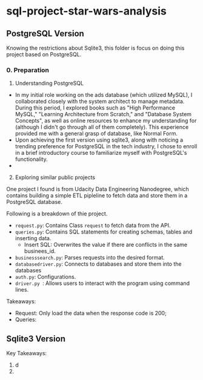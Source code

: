 # sql-project-star-wars-analysis


## PostgreSQL Version

Knowing the restrictions about Sqlite3, this folder is focus on doing this project based on PostgreSQL.

### 0. Preparation

1. Understanding PostgreSQL
- In my initial role working on the ads database (which utilized MySQL), I collaborated closely with the system architect to manage metadata. During this period, I explored books such as "High Performance MySQL," "Learning Architecture from Scratch," and "Database System Concepts", as well as online resources to enhance my understanding for  (although I didn't go through all of them completely). This experience provided me with a general grasp of database, like Normal Form.
- Upon achieving the first version using sqlite3, along with noticing a trending preference for PostgreSQL in the tech industry, I chose to enroll in a brief introductory course to familiarize myself with PostgreSQL's functionality.
- 
2. Exploring similar public projects

One project I found is from Udacity Data Engineering Nanodegree, which contains building a simple ETL pipleline to fetch data and store them in a PostgreSQL database. 

Following is a breakdown of thie project. 
- `request.py`: Contains Class `request` to fetch data from the API. 
- `queries.py`: Contains SQL statements for creating schemas, tables and inserting data.
    - Insert SQL: Overwrites the value if there are conflicts in the same businees_id.
- `businesssearch.py`: Parses requests into the desired format.
- `databasedriver.py`: Connects to databases and store them into the databases
- `auth.py`: Configurations.
- `driver.py `: Allows users to interact with the program using command lines.

Takeaways:
- Request: Only load the data when the response code is 200;
- Queries: 


## Sqlite3 Version

Key Takeaways:
1. d
2. 